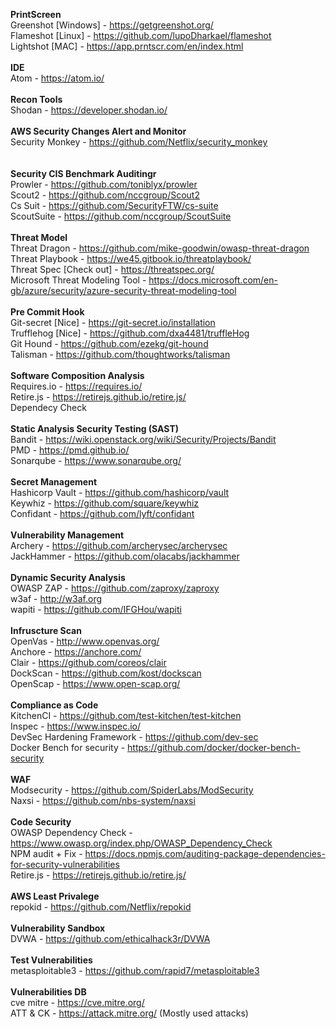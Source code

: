   <b>PrintScreen</b><br>
Greenshot [Windows] - https://getgreenshot.org/<br>
Flameshot [Linux] - https://github.com/lupoDharkael/flameshot<br>
Lightshot [MAC] - https://app.prntscr.com/en/index.html
<br><br>
  <b>IDE</b> <br>
Atom - https://atom.io/
<br><br>
  <b>Recon Tools</b> <br>
Shodan - https://developer.shodan.io/
<br><br>
  <b>AWS Security Changes Alert and Monitor</b><br>
Security Monkey - https://github.com/Netflix/security_monkey<br>
<br><br>
  <b>Security CIS Benchmark Auditingr</b><br>
Prowler - https://github.com/toniblyx/prowler<br>
Scout2 - https://github.com/nccgroup/Scout2<br>
Cs Suit - https://github.com/SecurityFTW/cs-suite<br>
ScoutSuite - https://github.com/nccgroup/ScoutSuite<br>
<br>
  <b>Threat Model</b><br>
Threat Dragon - https://github.com/mike-goodwin/owasp-threat-dragon<br>
Threat Playbook - https://we45.gitbook.io/threatplaybook/<br>
Threat Spec [Check out] - https://threatspec.org/<br>
Microsoft Threat Modeling Tool - https://docs.microsoft.com/en-gb/azure/security/azure-security-threat-modeling-tool<br>
<br>
  <b>Pre Commit Hook</b><br>
Git-secret [Nice] - https://git-secret.io/installation<br>
Trufflehog [Nice] - https://github.com/dxa4481/truffleHog<br>
Git Hound - https://github.com/ezekg/git-hound<br>
Talisman - https://github.com/thoughtworks/talisman<br>
<br>
  <b>Software Composition Analysis</b><br>
Requires.io - https://requires.io/<br>
Retire.js - https://retirejs.github.io/retire.js/<br>
Dependecy Check<br>
<br>
  <b>Static Analysis Security Testing (SAST)</b><br>
Bandit - https://wiki.openstack.org/wiki/Security/Projects/Bandit<br>
PMD - https://pmd.github.io/<br>
Sonarqube - https://www.sonarqube.org/<br>
<br>
  <b>Secret Management</b><br>
Hashicorp Vault - https://github.com/hashicorp/vault<br>
Keywhiz - https://github.com/square/keywhiz<br>
Confidant - https://github.com/lyft/confidant<br>
<br>
  <b>Vulnerability Management</b><br>
Archery - https://github.com/archerysec/archerysec<br>
JackHammer - https://github.com/olacabs/jackhammer<br>
<br>
  <b>Dynamic Security Analysis</b><br>
OWASP ZAP - https://github.com/zaproxy/zaproxy<br>
w3af - http://w3af.org<br>
wapiti - https://github.com/IFGHou/wapiti<br>
<br>
  <b>Infruscture Scan</b><br>
OpenVas - http://www.openvas.org/<br>
Anchore - https://anchore.com/<br>
Clair - https://github.com/coreos/clair<br>
DockScan - https://github.com/kost/dockscan<br>
OpenScap - https://www.open-scap.org/<br>
<br>
  <b>Compliance as Code</b><br>
KitchenCI - https://github.com/test-kitchen/test-kitchen<br>
Inspec - https://www.inspec.io/<br>
DevSec Hardening Framework - https://github.com/dev-sec<br>
Docker Bench for security - https://github.com/docker/docker-bench-security<br>
<br>
  <b>WAF</b><br>
Modsecurity - https://github.com/SpiderLabs/ModSecurity<br>
Naxsi - https://github.com/nbs-system/naxsi<br>
<br>
  <b>Code Security</b><br>
OWASP Dependency Check - https://www.owasp.org/index.php/OWASP_Dependency_Check<br>
NPM audit + Fix - https://docs.npmjs.com/auditing-package-dependencies-for-security-vulnerabilities<br>
Retire.js - https://retirejs.github.io/retire.js/ <br>
<br>
  <b>AWS Least Privalege</b><br>
repokid - https://github.com/Netflix/repokid <br>
<br>
  <b>Vulnerability Sandbox</b><br>
DVWA - https://github.com/ethicalhack3r/DVWA <br>
<br>
  <b>Test Vulnerabilities</b><br>
metasploitable3 - https://github.com/rapid7/metasploitable3 <br>
<br>
  <b>Vulnerabilities DB </b><br>
cve mitre - https://cve.mitre.org/ <br>
ATT & CK - https://attack.mitre.org/ (Mostly used attacks)<br>
